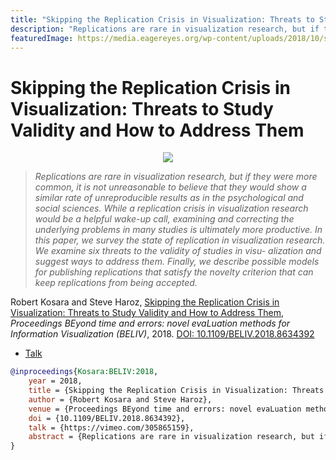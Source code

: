 ```yaml
---
title: "Skipping the Replication Crisis in Visualization: Threats to Study Validity and How to Address Them"
description: "Replications are rare in visualization research, but if they were more common, it is not unreasonable to believe that they would show a similar rate of unreproducible results as in the psychological and social sciences. While a replication crisis in visualization research would be a helpful wake-up call, examining and correcting the underlying problems in many studies is ultimately more productive.  In this paper, we survey the state of replication in visualization research. We examine six threats to the validity of studies in visu- alization and suggest ways to address them. Finally, we describe possible models for publishing replications that satisfy the novelty criterion that can keep replications from being accepted."
featuredImage: https://media.eagereyes.org/wp-content/uploads/2018/10/skipping-replication-crisis.jpg
---
```


# Skipping the Replication Crisis in Visualization: Threats to Study Validity and How to Address Them

<p align="center"><img src="https://media.eagereyes.org/wp-content/uploads/2018/10/skipping-replication-crisis.jpg" /></p>

> _Replications are rare in visualization research, but if they were more common, it is not unreasonable to believe that they would show a similar rate of unreproducible results as in the psychological and social sciences. While a replication crisis in visualization research would be a helpful wake-up call, examining and correcting the underlying problems in many studies is ultimately more productive.  In this paper, we survey the state of replication in visualization research. We examine six threats to the validity of studies in visu- alization and suggest ways to address them. Finally, we describe possible models for publishing replications that satisfy the novelty criterion that can keep replications from being accepted._

Robert Kosara and Steve Haroz, <a href="https://media.eagereyes.org/papers/2018/Kosara-BELIV-2018.pdf" target="_blank">Skipping the Replication Crisis in Visualization: Threats to Study Validity and How to Address Them</a>, _Proceedings BEyond time and errors: novel evaLuation methods for Information Visualization (BELIV)_, 2018. <a href="https://dx.doi.org/10.1109/BELIV.2018.8634392" target="_new">DOI: 10.1109/BELIV.2018.8634392</a>

- <a href="https://vimeo.com/305865159">Talk</a>

```bibtex
@inproceedings{Kosara:BELIV:2018,
	year = 2018,
	title = {Skipping the Replication Crisis in Visualization: Threats to Study Validity and How to Address Them},
	author = {Robert Kosara and Steve Haroz},
	venue = {Proceedings BEyond time and errors: novel evaLuation methods for Information Visualization (BELIV)},
	doi = {10.1109/BELIV.2018.8634392},
	talk = {https://vimeo.com/305865159},
	abstract = {Replications are rare in visualization research, but if they were more common, it is not unreasonable to believe that they would show a similar rate of unreproducible results as in the psychological and social sciences. While a replication crisis in visualization research would be a helpful wake-up call, examining and correcting the underlying problems in many studies is ultimately more productive.  In this paper, we survey the state of replication in visualization research. We examine six threats to the validity of studies in visu- alization and suggest ways to address them. Finally, we describe possible models for publishing replications that satisfy the novelty criterion that can keep replications from being accepted.},
}
```

